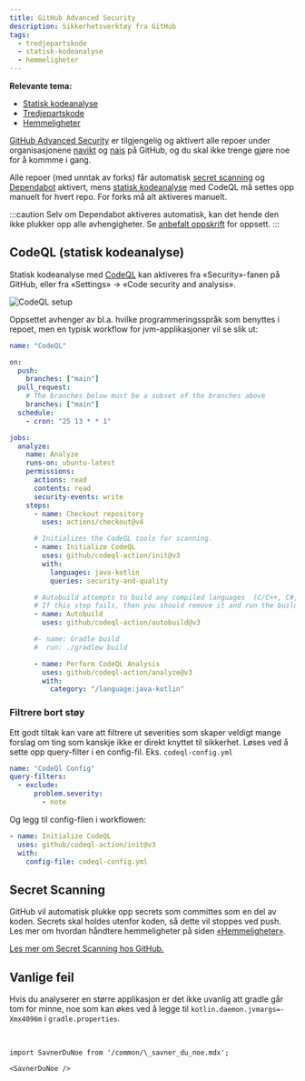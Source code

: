 ```yaml
---
title: GitHub Advanced Security
description: Sikkerhetsverktøy fra GitHub
tags:
  - tredjepartskode
  - statisk-kodeanalyse
  - hemmeligheter
---
```


**Relevante tema:**

- [Statisk kodeanalyse](../sikker-utvikling/kodeanalyse)
- [Tredjepartskode](../sikker-utvikling/tredjepartskode)
- [Hemmeligheter](/docs/sikker-utvikling/hemmeligheter)

[GitHub Advanced Security](https://docs.github.com/en/get-started/learning-about-github/about-github-advanced-security) er tilgjengelig og aktivert alle repoer under organisasjonene [navikt](https://github.com/navikt) og [nais](https://github.com/nais) på GitHub, og du skal ikke trenge gjøre noe for å kommme i gang.

Alle repoer (med unntak av forks) får automatisk [secret scanning](#secret-scanning) og [Dependabot](./dependabot) aktivert, mens [statisk kodeanalyse](/docs/sikker-utvikling/kodeanalyse) med CodeQL må settes opp manuelt for hvert repo. For forks må alt aktiveres manuelt.

:::caution
Selv om Dependabot aktiveres automatisk, kan det hende den ikke plukker opp alle avhengigheter. Se [anbefalt oppskrift](./dependabot) for oppsett.
:::

## CodeQL (statisk kodeanalyse)

Statisk kodeanalyse med [CodeQL](https://github.com/github/codeql) kan aktiveres fra «Security»-fanen på GitHub, eller fra «Settings» -> «Code security and analysis».

![CodeQL setup](/img/codeql-setup.png "«Settings» -> «Code security and analysis» for å se aktivere CodeQL")

Oppsettet avhenger av bl.a. hvilke programmeringsspråk som benyttes i repoet, men en typisk workflow for jvm-applikasjoner vil se slik ut:

```yaml
name: "CodeQL"

on:
  push:
    branches: ["main"]
  pull_request:
    # The branches below must be a subset of the branches above
    branches: ["main"]
  schedule:
    - cron: "25 13 * * 1"

jobs:
  analyze:
    name: Analyze
    runs-on: ubuntu-latest
    permissions:
      actions: read
      contents: read
      security-events: write
    steps:
      - name: Checkout repository
        uses: actions/checkout@v4

      # Initializes the CodeQL tools for scanning.
      - name: Initialize CodeQL
        uses: github/codeql-action/init@v3
        with:
          languages: java-kotlin
          queries: security-and-quality

      # Autobuild attempts to build any compiled languages  (C/C++, C#, or Java).
      # If this step fails, then you should remove it and run the build manually (see below)
      - name: Autobuild
        uses: github/codeql-action/autobuild@v3

      #- name: Gradle build
      #  run: ./gradlew build

      - name: Perform CodeQL Analysis
        uses: github/codeql-action/analyze@v3
        with:
          category: "/language:java-kotlin"
```

### Filtrere bort støy

Ett godt tiltak kan vare att filtrere ut severities som skaper veldigt mange forslag om ting som kanskje ikke er direkt knyttet til sikkerhet.
Løses ved å sette opp query-filter i en config-fil. Eks. `codeql-config.yml`

```yaml
name: "CodeQl Config"
query-filters:
  - exclude:
      problem.severity:
        - note
```

Og legg til config-filen i workflowen:

```yaml
- name: Initialize CodeQL
  uses: github/codeql-action/init@v3
  with:
    config-file: codeql-config.yml
```

## Secret Scanning

GitHub vil automatisk plukke opp secrets som committes som en del av koden. Secrets skal holdes utenfor koden, så dette vil stoppes ved push. Les mer om hvordan håndtere hemmeligheter på siden [«Hemmeligheter»](/docs/sikker-utvikling/hemmeligheter).

[Les mer om Secret Scanning hos GitHub.](https://docs.github.com/en/code-security/secret-scanning/about-secret-scanning)

## Vanlige feil

Hvis du analyserer en større applikasjon er det ikke uvanlig att gradle går tom for minne, noe som kan økes ved å legge til `kotlin.daemon.jvmargs=-Xmx4096m` i `gradle.properties`.

<br />

```mdx-code-block
import SavnerDuNoe from '/common/\_savner_du_noe.mdx';

<SavnerDuNoe />
```
